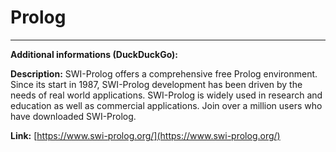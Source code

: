 # Prolog

---

**Additional informations (DuckDuckGo):**

**Description:** SWI-Prolog offers a comprehensive free Prolog environment. Since its start in 1987, SWI-Prolog development has been driven by the needs of real world applications. SWI-Prolog is widely used in research and education as well as commercial applications. Join over a million users who have downloaded SWI-Prolog.

**Link:** [https://www.swi-prolog.org/](https://www.swi-prolog.org/)

